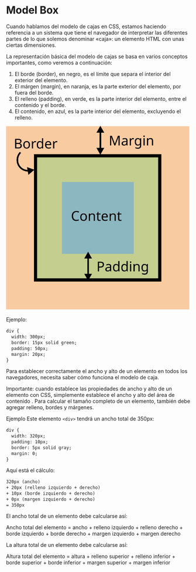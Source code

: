 # Model Box
Cuando hablamos del modelo de cajas en CSS, estamos haciendo referencia a un sistema que tiene el navegador de interpretar las diferentes partes de lo que solemos denominar «caja»: un elemento HTML con unas ciertas dimensiones.

La representación básica del modelo de cajas se basa en varios conceptos importantes, como veremos a continuación:

1. El borde (border), en negro, es el límite que separa el interior del exterior del elemento.
2. El márgen (margin), en naranja, es la parte exterior del elemento, por fuera del borde.
3. El relleno (padding), en verde, es la parte interior del elemento, entre el contenido y el borde.
4. El contenido, en azul, es la parte interior del elemento, excluyendo el relleno.

![model box](images/modelo-de-cajas.svg)


Ejemplo:

````
div {
  width: 300px;
  border: 15px solid green;
  padding: 50px;
  margin: 20px;
}
````

Para establecer correctamente el ancho y alto de un elemento en todos los navegadores, necesita saber cómo funciona el modelo de caja.

Importante: cuando establece las propiedades de ancho y alto de un elemento con CSS, simplemente establece el ancho y alto del área de contenido . Para calcular el tamaño completo de un elemento, también debe agregar relleno, bordes y márgenes.

Ejemplo
Este elemento ``<div>`` tendrá un ancho total de 350px: 
````
div {
  width: 320px;
  padding: 10px;
  border: 5px solid gray;
  margin: 0;
}
````
Aquí está el cálculo:
````
320px (ancho)
+ 20px (relleno izquierdo + derecho)
+ 10px (borde izquierdo + derecho)
+ 0px (margen izquierdo + derecho)
= 350px

````
El ancho total de un elemento debe calcularse así:

Ancho total del elemento = ancho + relleno izquierdo + relleno derecho + borde izquierdo + borde derecho + margen izquierdo + margen derecho

La altura total de un elemento debe calcularse así:

Altura total del elemento = altura + relleno superior + relleno inferior + borde superior + borde inferior + margen superior + margen inferior



